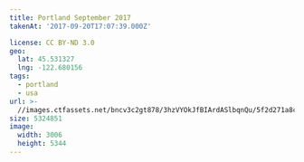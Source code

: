 ```yaml
---
title: Portland September 2017
takenAt: '2017-09-20T17:07:39.000Z'

license: CC BY-ND 3.0
geo:
  lat: 45.531327
  lng: -122.680156
tags:
  - portland
  - usa
url: >-
  //images.ctfassets.net/bncv3c2gt878/3hzVYOkJfBIArdASlbqnQu/5f2d271a8c121745ac228ea90a6b930d/portland-september-2017_37287242992_o
size: 5324851
image:
  width: 3006
  height: 5344
---
```

